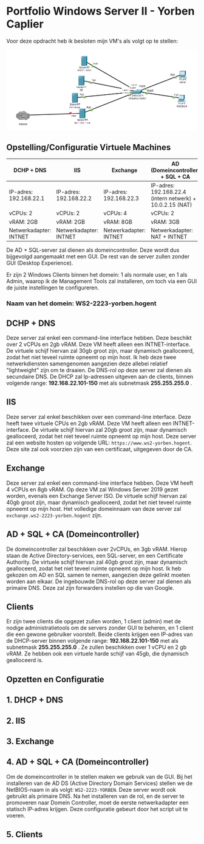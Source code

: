 # Portfolio Windows Server II - Yorben Caplier

Voor deze opdracht heb ik besloten mijn VM's als volgt op te stellen:

![Opstelling Netwerk](img/Opstelling.png)


## Opstelling/Configuratie Virtuele Machines
|DCHP + DNS| IIS | Exchange  | AD (Domeincontroller) + SQL + CA |
|---|---|---|---|
|IP-adres: 192.168.22.1   |IP-adres: 192.168.22.2   |IP-adres: 192.168.22.3   |IP-adres: 192.168.22.4 (intern netwerk) + 10.0.2.15 (NAT)  |
|vCPUs: 2   | vCPUs: 2  | vCPUs: 4  | vCPUs: 2  |  
| vRAM: 2GB  | vRAM: 2GB  | vRAM: 8GB  | vRAM: 3GB  |
| Netwerkadapter: INTNET  | Netwerkadapter: INTNET  | Netwerkadapter: INTNET  | Netwerkadapter: NAT + INTNET   |

De AD + SQL-server zal dienen als domeincontroller. Deze wordt dus bijgevolgd aangemaakt met een GUI. De rest van de server zullen zonder GUI (Desktop Experience).

Er zijn 2 Windows Clients binnen het domein: 1 als normale user, en 1 als Admin, waarop ik de Management Tools zal installeren, om toch via een GUI de juiste instellingen te configureren.

### Naam van het domein: WS2-2223-yorben.hogent

## DCHP + DNS
Deze server zal enkel een command-line interface hebben. Deze beschikt over 2 vCPUs en 2gb vRAM. Deze VM heeft alleen een INTNET-interface. De virtuele schijf hiervan zal 30gb groot zijn, maar dynamisch gealloceerd, zodat het niet teveel ruimte opneemt op mijn host. Ik heb deze twee netwerkdiensten samengenomen aangezien deze allebei relatief "lightweight" zijn om te draaien. De DNS-rol op deze server zal dienen als secundaire DNS. De DHCP zal Ip-adressen uitgeven aan de clients, binnen volgende range: **192.168.22.101-150** met als subnetmask **255.255.255.0** . 
## IIS
Deze server zal enkel beschikken over een command-line interface. Deze heeft twee virtuele CPUs en 2gb vRAM. Deze VM heeft alleen een INTNET-interface. De virtuele schijf hiervan zal 20gb groot zijn, maar dynamisch gealloceerd, zodat het niet teveel ruimte opneemt op mijn host. Deze server zal een website hosten op volgende URL: `https://www.ws2-yorben.hogent`. Deze site zal ook voorzien zijn van een certificaat, uitgegeven door de CA.
## Exchange
Deze server zal enkel een command-line interface hebben. Deze VM heeft 4 vCPUs en 8gb vRAM. Op deze VM zal Windows Server 2019 gezet worden, evenals een Exchange Server ISO. De virtuele schijf hiervan zal 40gb groot zijn, maar dynamisch gealloceerd, zodat het niet teveel ruimte opneemt op mijn host. Het volledige domeinnaam van deze server zal `exchange.ws2-2223-yorben.hogent` zijn.

## AD + SQL + CA (Domeincontroller)
De domeincontroller zal beschikken over 2vCPUs, en 3gb vRAM. Hierop staan de Active Directory-services, een SQL-server, en een Certificate Authority. De virtuele schijf hiervan zal 40gb groot zijn, maar dynamisch gealloceerd, zodat het niet teveel ruimte opneemt op mijn host. Ik heb gekozen om AD en SQL samen te nemen, aangezien deze gelinkt moeten worden aan elkaar. De ingebouwde DNS-rol op deze server zal dienen als primaire DNS. Deze zal zijn forwarders instellen op die van Google.

## Clients

Er zijn twee clients die opgezet zullen worden, 1 client (admin) met de nodige administratietools om de servers zonder GUI te beheren, en 1 client die een gewone gebruiker voorstelt. Beide clients krijgen een IP-adres van de DHCP-server binnen volgende range: **192.168.22.101-150** met als subnetmask **255.255.255.0** . Ze zullen beschikken over 1 vCPU en 2 gb vRAM. Ze hebben ook een virtuele harde schijf van 45gb, die dynamisch gealloceerd is.

## Opzetten en Configuratie

## 1. DHCP + DNS

## 2. IIS

## 3. Exchange

## 4. AD + SQL + CA (Domeincontroller)

Om de domeincontroller in te stellen maken we gebruik van de GUI. Bij het installeren van de AD DS (Active Directory Domain Services) stellen we de NetBIOS-naam in als volgt: `WS2-2223-YORBEN`. Deze server wordt ook gebruikt als primaire DNS. Na het installeren van de rol, en de server te promoveren naar Domein Controller, moet de eerste netwerkadapter een statisch IP-adres krijgen. Deze configuratie gebeurt door het script uit te voeren.
## 5. Clients
